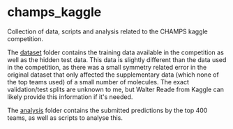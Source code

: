 # champs_kaggle
Collection of data, scripts and analysis related to the CHAMPS kaggle competition.

The [dataset](./dataset) folder contains the training data available in the competition as well as the hidden test data.
This data is slightly different than the data used in the competition, as there was a small symmetry related error in the original dataset that only affected the supplementary data (which none of the top teams used) of a small number of molecules.
The exact validation/test splits are unknown to me, but Walter Reade from Kaggle can likely provide this information if it's needed.

The [analysis](./analysis) folder contains the submitted predictions by the top 400 teams, as well as scripts to analyse this.
